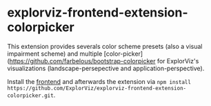 # explorviz-frontend-extension-colorpicker

This extension provides severals color scheme presets (also a visual impairment scheme) and multiple [color-picker](https://github.com/farbelous/bootstrap-colorpicker for ExplorViz's visualizations (landscape-persepective and application-perspective). 

Install the [frontend](https://github.com/ExplorViz/explorviz-frontend) and afterwards the extension via `npm install https://github.com/ExplorViz/explorviz-frontend-extension-colorpicker.git`.
